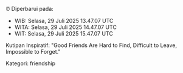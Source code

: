 ⏰ Diperbarui pada:
- WIB: Selasa, 29 Juli 2025 13.47.07 UTC
- WITA: Selasa, 29 Juli 2025 14.47.07 UTC
- WIT: Selasa, 29 Juli 2025 15.47.07 UTC

Kutipan Inspiratif:
"Good Friends Are Hard to Find, Difficult to Leave, Impossible to Forget."


Kategori: friendship

